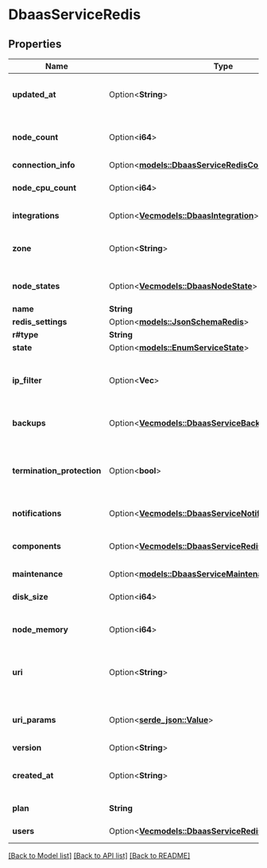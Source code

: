 # DbaasServiceRedis

## Properties

Name | Type | Description | Notes
------------ | ------------- | ------------- | -------------
**updated_at** | Option<**String**> | Service last update timestamp (ISO 8601) | [optional]
**node_count** | Option<**i64**> | Number of service nodes in the active plan | [optional]
**connection_info** | Option<[**models::DbaasServiceRedisConnectionInfo**](dbaas_service_redis_connection_info.md)> |  | [optional]
**node_cpu_count** | Option<**i64**> | Number of CPUs for each node | [optional]
**integrations** | Option<[**Vec<models::DbaasIntegration>**](dbaas-integration.md)> | Service integrations | [optional]
**zone** | Option<**String**> | The zone where the service is running | [optional]
**node_states** | Option<[**Vec<models::DbaasNodeState>**](dbaas-node-state.md)> | State of individual service nodes | [optional]
**name** | **String** |  | 
**redis_settings** | Option<[**models::JsonSchemaRedis**](json-schema-redis.md)> |  | [optional]
**r#type** | **String** |  | 
**state** | Option<[**models::EnumServiceState**](enum-service-state.md)> |  | [optional]
**ip_filter** | Option<**Vec<String>**> | Allowed CIDR address blocks for incoming connections | [optional]
**backups** | Option<[**Vec<models::DbaasServiceBackup>**](dbaas-service-backup.md)> | List of backups for the service | [optional]
**termination_protection** | Option<**bool**> | Service is protected against termination and powering off | [optional]
**notifications** | Option<[**Vec<models::DbaasServiceNotification>**](dbaas-service-notification.md)> | Service notifications | [optional]
**components** | Option<[**Vec<models::DbaasServiceRedisComponentsInner>**](dbaas_service_redis_components_inner.md)> | Service component information objects | [optional]
**maintenance** | Option<[**models::DbaasServiceMaintenance**](dbaas-service-maintenance.md)> |  | [optional]
**disk_size** | Option<**i64**> | TODO UNIT disk space for data storage | [optional]
**node_memory** | Option<**i64**> | TODO UNIT of memory for each node | [optional]
**uri** | Option<**String**> | URI for connecting to the service (may be absent) | [optional]
**uri_params** | Option<[**serde_json::Value**](.md)> | service_uri parameterized into key-value pairs | [optional]
**version** | Option<**String**> | Redis version | [optional]
**created_at** | Option<**String**> | Service creation timestamp (ISO 8601) | [optional]
**plan** | **String** | Subscription plan | 
**users** | Option<[**Vec<models::DbaasServiceRedisUsersInner>**](dbaas_service_redis_users_inner.md)> | List of service users | [optional]

[[Back to Model list]](../README.md#documentation-for-models) [[Back to API list]](../README.md#documentation-for-api-endpoints) [[Back to README]](../README.md)


